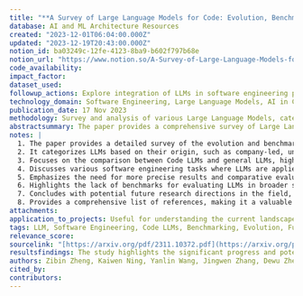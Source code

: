 ```yaml
---
title: "**A Survey of Large Language Models for Code: Evolution, Benchmarking, and Future Trends**"
database: AI and ML Architecture Resources
created: "2023-12-01T06:04:00.000Z"
updated: "2023-12-19T20:43:00.000Z"
notion_id: ba03249c-12fe-4123-8ba9-b602f797b68e
notion_url: "https://www.notion.so/A-Survey-of-Large-Language-Models-for-Code-Evolution-Benchmarking-and-Future-Trends-ba03249c12fe41238ba9b602f797b68e"
code_availability: 
impact_factor: 
dataset_used: 
followup_actions: Explore integration of LLMs in software engineering practices and stay updated with evolving trends in this field.
technology_domain: Software Engineering, Large Language Models, AI in Code Generation
publication_date: 17 Nov 2023
methodology: Survey and analysis of various Large Language Models, categorization based on origin, evaluation of performance in software engineering tasks.
abstractsummary: The paper provides a comprehensive survey of Large Language Models (LLMs) in the context of software engineering. It categorizes these models based on their origins (companies, universities, etc.) and evaluates their evolution and performance in various software engineering tasks. The focus is on comparing Code LLMs with general LLMs, highlighting the advancements and trends in this rapidly evolving field.
notes: |
  1. The paper provides a detailed survey of the evolution and benchmarking of Large Language Models (LLMs) in software engineering.
  2. It categorizes LLMs based on their origin, such as company-led, university-led, and others, offering a holistic view of the landscape.
  3. Focuses on the comparison between Code LLMs and general LLMs, highlighting how specialized models perform in software engineering tasks.
  4. Discusses various software engineering tasks where LLMs are applied, like code generation, test case generation, code summarization, and translation.
  5. Emphasizes the need for more precise results and comparative evaluations for tasks beyond code generation.
  6. Highlights the lack of benchmarks for evaluating LLMs in broader software engineering tasks.
  7. Concludes with potential future research directions in the field, especially in improving and evaluating LLMs for diverse software engineering applications.
  8. Provides a comprehensive list of references, making it a valuable resource for further exploration in the field of LLMs in software engineering.
attachments: 
application_to_projects: Useful for understanding the current landscape and potential applications of LLMs in software development and engineering projects.
tags: LLM, Software Engineering, Code LLMs, Benchmarking, Evolution, Future Trends, Artificial Intelligence, machine learning
relevance_score: 
sourcelink: "[https://arxiv.org/pdf/2311.10372.pdf](https://arxiv.org/pdf/2311.10372.pdf)"
resultsfindings: The study highlights the significant progress and potential future directions of Large Language Models in software engineering, providing insights into the evolution and benchmarking of these models.
authors: Zibin Zheng, Kaiwen Ning, Yanlin Wang, Jingwen Zhang, Dewu Zheng, Mingxi Ye, Jiachi Chen
cited_by: 
contributors: 
---
```


